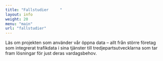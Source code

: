 ```yaml
---
title: "Fallstudier     "
layout: info
weight: 20
menu: "main"
url: "fallstudier"
---
```

Läs om projekten som använder vår öppna data – allt från större företag som integrerat trafikdata i sina tjänster till
tredjepartsutvecklarna som tar fram lösningar för just deras vardagsbehov.

